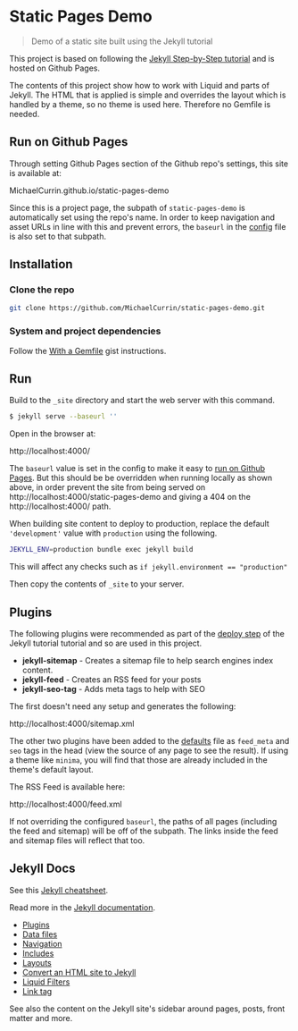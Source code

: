# Static Pages Demo
> Demo of a static site built using the Jekyll tutorial

This project is based on following the [Jekyll Step-by-Step tutorial](https://jekyllrb.com/docs/step-by-step/01-setup/) and is hosted on Github Pages.

The contents of this project show how to work with Liquid and parts of Jekyll. The HTML that is applied is simple and overrides the layout which is handled by a theme, so no theme is used here. Therefore no Gemfile is needed.


## Run on Github Pages

Through setting Github Pages section of the Github repo's settings, this site is available at:

MichaelCurrin.github.io/static-pages-demo

Since this is a project page, the subpath of `static-pages-demo` is automatically set using the repo's name. In order to keep navigation and asset URLs in line with this and prevent errors, the `baseurl` in the [config](_config.yml) file is also set to that subpath.


## Installation

### Clone the repo

```bash
git clone https://github.com/MichaelCurrin/static-pages-demo.git
```

### System and project dependencies

Follow the [With a Gemfile](https://gist.github.com/MichaelCurrin/1085ab164550b31272699920b5549d4b#with-a-gemfile) gist instructions.


## Run


Build to the `_site` directory and start the web server with this command.

```bash
$ jekyll serve --baseurl ''
```

Open in the browser at:

http://localhost:4000/


The `baseurl` value is set in the config to make it easy to [run on Github Pages](#run-on-github-pages). But this should be be overridden when running locally as shown above, in order prevent the site from being served on http://localhost:4000/static-pages-demo and giving a 404 on the http://localhost:4000/ path.


When building site content to deploy to production, replace the default `'development'` value with `production` using the following.

```bash
JEKYLL_ENV=production bundle exec jekyll build
```

This will affect any checks such as `if jekyll.environment == "production"`

Then copy the contents of `_site` to your server.


## Plugins

The following plugins were recommended as part of the [deploy step](https://jekyllrb.com/docs/step-by-step/10-deployment/) of the Jekyll tutorial tutorial and so are used in this project.

- **jekyll-sitemap** - Creates a sitemap file to help search engines index content.
- **jekyll-feed** - Creates an RSS feed for your posts
- **jekyll-seo-tag** - Adds meta tags to help with SEO

The first doesn't need any setup and generates the following:

http://localhost:4000/sitemap.xml

The other two plugins have been added to the [defaults](_layouts/default.html) file as `feed_meta` and `seo` tags in the head (view the source of any page to see the result). If using a theme like `minima`, you will find that those are already included in the theme's default layout.

The RSS Feed is available here:

http://localhost:4000/feed.xml

If not overriding the configured `baseurl`, the paths of all pages (including the feed and sitemap) will be off of the subpath. The links inside the feed and sitemap files will reflect that too.


## Jekyll Docs

See this [Jekyll cheatsheet](https://learn.cloudcannon.com/jekyll-cheat-sheet/).

Read more in the [Jekyll documentation](https://jekyllrb.com).

- [Plugins](https://jekyllrb.com/docs/plugins/)
- [Data files](https://jekyllrb.com/docs/datafiles/)
- [Navigation](https://jekyllrb.com/tutorials/navigation/)
- [Includes](https://jekyllrb.com/docs/includes/)
- [Layouts](https://jekyllrb.com/docs/layouts/)
- [Convert an HTML site to Jekyll](https://jekyllrb.com/tutorials/convert-site-to-jekyll/)
- [Liquid Filters](https://jekyllrb.com/docs/liquid/filters/)
- [Link tag](https://jekyllrb.com/docs/liquid/tags/#links)

See also the content on the Jekyll site's sidebar around pages, posts, front matter and more.
